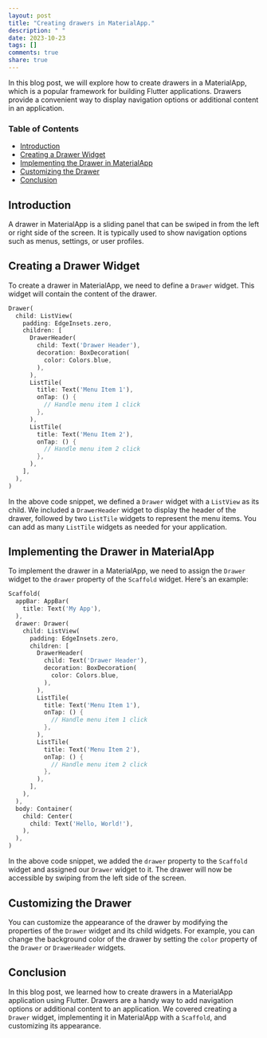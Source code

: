 ```yaml
---
layout: post
title: "Creating drawers in MaterialApp."
description: " "
date: 2023-10-23
tags: []
comments: true
share: true
---
```


In this blog post, we will explore how to create drawers in a MaterialApp, which is a popular framework for building Flutter applications. Drawers provide a convenient way to display navigation options or additional content in an application.

### Table of Contents

- [Introduction](#introduction)
- [Creating a Drawer Widget](#creating-a-drawer-widget)
- [Implementing the Drawer in MaterialApp](#implementing-the-drawer-in-materialapp)
- [Customizing the Drawer](#customizing-the-drawer)
- [Conclusion](#conclusion)

## Introduction

A drawer in MaterialApp is a sliding panel that can be swiped in from the left or right side of the screen. It is typically used to show navigation options such as menus, settings, or user profiles.

## Creating a Drawer Widget

To create a drawer in MaterialApp, we need to define a `Drawer` widget. This widget will contain the content of the drawer.

```dart
Drawer(
  child: ListView(
    padding: EdgeInsets.zero,
    children: [
      DrawerHeader(
        child: Text('Drawer Header'),
        decoration: BoxDecoration(
          color: Colors.blue,
        ),
      ),
      ListTile(
        title: Text('Menu Item 1'),
        onTap: () {
          // Handle menu item 1 click
        },
      ),
      ListTile(
        title: Text('Menu Item 2'),
        onTap: () {
          // Handle menu item 2 click
        },
      ),
    ],
  ),
)
```

In the above code snippet, we defined a `Drawer` widget with a `ListView` as its child. We included a `DrawerHeader` widget to display the header of the drawer, followed by two `ListTile` widgets to represent the menu items. You can add as many `ListTile` widgets as needed for your application.

## Implementing the Drawer in MaterialApp

To implement the drawer in a MaterialApp, we need to assign the `Drawer` widget to the `drawer` property of the `Scaffold` widget. Here's an example:

```dart
Scaffold(
  appBar: AppBar(
    title: Text('My App'),
  ),
  drawer: Drawer(
    child: ListView(
      padding: EdgeInsets.zero,
      children: [
        DrawerHeader(
          child: Text('Drawer Header'),
          decoration: BoxDecoration(
            color: Colors.blue,
          ),
        ),
        ListTile(
          title: Text('Menu Item 1'),
          onTap: () {
            // Handle menu item 1 click
          },
        ),
        ListTile(
          title: Text('Menu Item 2'),
          onTap: () {
            // Handle menu item 2 click
          },
        ),
      ],
    ),
  ),
  body: Container(
    child: Center(
      child: Text('Hello, World!'),
    ),
  ),
)
```

In the above code snippet, we added the `drawer` property to the `Scaffold` widget and assigned our `Drawer` widget to it. The drawer will now be accessible by swiping from the left side of the screen.

## Customizing the Drawer

You can customize the appearance of the drawer by modifying the properties of the `Drawer` widget and its child widgets. For example, you can change the background color of the drawer by setting the `color` property of the `Drawer` or `DrawerHeader` widgets.

## Conclusion

In this blog post, we learned how to create drawers in a MaterialApp application using Flutter. Drawers are a handy way to add navigation options or additional content to an application. We covered creating a `Drawer` widget, implementing it in MaterialApp with a `Scaffold`, and customizing its appearance.